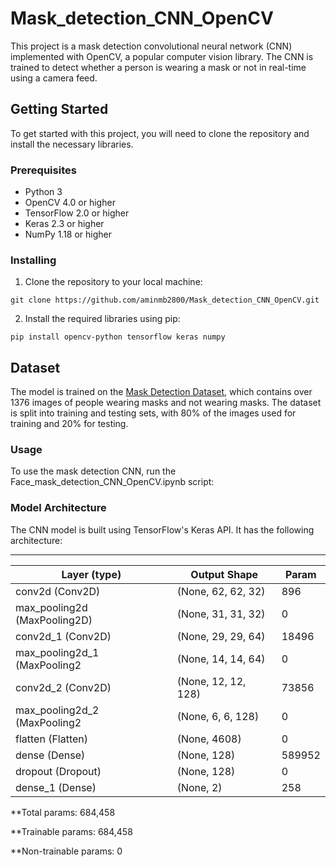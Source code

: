 # Mask_detection_CNN_OpenCV

This project is a mask detection convolutional neural network (CNN) implemented with OpenCV, a popular computer vision library. The CNN is trained to detect whether a person is wearing a mask or not in real-time using a camera feed.

## Getting Started

To get started with this project, you will need to clone the repository and install the necessary libraries.

### Prerequisites

* Python 3
* OpenCV 4.0 or higher
* TensorFlow 2.0 or higher
* Keras 2.3 or higher
* NumPy 1.18 or higher

### Installing

1. Clone the repository to your local machine:

```
git clone https://github.com/aminmb2800/Mask_detection_CNN_OpenCV.git
```
2. Install the required libraries using pip:

```
pip install opencv-python tensorflow keras numpy
```
## Dataset 

The model is trained on the [Mask Detection Dataset](https://drive.google.com/drive/folders/1Eru9OyBdY5FDRegYcuZoEgR5pKCLPYfa?usp=sharing), which contains over 1376 images of people wearing masks and not wearing masks. The dataset is split into training and testing sets, with 80% of the images used for training and 20% for testing.

### Usage

To use the mask detection CNN, run the Face_mask_detection_CNN_OpenCV.ipynb script:

### Model Architecture

The CNN model is built using TensorFlow's Keras API. It has the following architecture:


________________________________________________________________


| Layer (type)         | Output Shape               | Param                                |
| -------------------- | ---------------------------|------------------------------------- |
| conv2d (Conv2D)      |        (None, 62, 62, 32)  |      896                             |
| max_pooling2d (MaxPooling2D)| (None, 31, 31, 32)  |       0                              |
|conv2d_1 (Conv2D)     |       (None, 29, 29, 64)   |     18496                            |
|max_pooling2d_1 (MaxPooling2 |(None, 14, 14, 64)   |       0                              |
|conv2d_2 (Conv2D)     |        (None, 12, 12, 128) |     73856                            |
|max_pooling2d_2 (MaxPooling2 |(None, 6, 6, 128)    |       0                              |
|flatten (Flatten)     |       (None, 4608)         |       0                              |
|dense (Dense)         |       (None, 128)          |     589952                           |
|dropout (Dropout)     |       (None, 128)          |       0                              |
|dense_1 (Dense)       |       (None, 2)            |      258                             |

**Total params: 684,458

**Trainable params: 684,458

**Non-trainable params: 0
